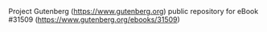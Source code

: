 Project Gutenberg (https://www.gutenberg.org) public repository for eBook #31509 (https://www.gutenberg.org/ebooks/31509)
